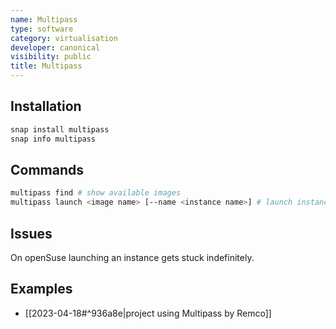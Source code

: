 ```yaml
---
name: Multipass
type: software
category: virtualisation
developer: canonical
visibility: public
title: Multipass
---
```


## Installation

```bash
snap install multipass
snap info multipass
```

## Commands

```bash
multipass find # show available images
multipass launch <image name> [--name <instance name>] # launch instance with specific image
```

## Issues

On openSuse launching an instance gets stuck indefinitely.

## Examples

- [[2023-04-18#^936a8e|project using Multipass by Remco]]
